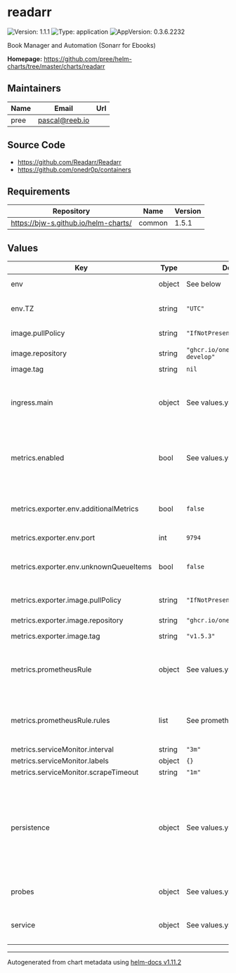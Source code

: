 # readarr

![Version: 1.1.1](https://img.shields.io/badge/Version-1.1.1-informational?style=flat-square) ![Type: application](https://img.shields.io/badge/Type-application-informational?style=flat-square) ![AppVersion: 0.3.6.2232](https://img.shields.io/badge/AppVersion-0.3.6.2232-informational?style=flat-square)

Book Manager and Automation (Sonarr for Ebooks)

**Homepage:** <https://github.com/pree/helm-charts/tree/master/charts/readarr>

## Maintainers

| Name | Email | Url |
| ---- | ------ | --- |
| pree | <pascal@reeb.io> |  |

## Source Code

* <https://github.com/Readarr/Readarr>
* <https://github.com/onedr0p/containers>

## Requirements

| Repository | Name | Version |
|------------|------|---------|
| https://bjw-s.github.io/helm-charts/ | common | 1.5.1 |

## Values

| Key | Type | Default | Description |
|-----|------|---------|-------------|
| env | object | See below | environment variables. |
| env.TZ | string | `"UTC"` | Set the container timezone |
| image.pullPolicy | string | `"IfNotPresent"` | image pull policy |
| image.repository | string | `"ghcr.io/onedr0p/readarr-develop"` | image repository |
| image.tag | string | `nil` |  |
| ingress.main | object | See values.yaml | Enable and configure ingress settings for the chart under this key. |
| metrics.enabled | bool | See values.yaml | Enable and configure Exportarr sidecar and Prometheus serviceMonitor. |
| metrics.exporter.env.additionalMetrics | bool | `false` | Set to true to enable gathering of additional metrics (slow) |
| metrics.exporter.env.port | int | `9794` | metrics port |
| metrics.exporter.env.unknownQueueItems | bool | `false` | Set to true to enable gathering unknown queue items |
| metrics.exporter.image.pullPolicy | string | `"IfNotPresent"` | image pull policy |
| metrics.exporter.image.repository | string | `"ghcr.io/onedr0p/exportarr"` | image repository |
| metrics.exporter.image.tag | string | `"v1.5.3"` | image tag |
| metrics.prometheusRule | object | See values.yaml | Enable and configure Prometheus Rules for the chart under this key. |
| metrics.prometheusRule.rules | list | See prometheusrules.yaml | Configure additionial rules for the chart under this key. |
| metrics.serviceMonitor.interval | string | `"3m"` |  |
| metrics.serviceMonitor.labels | object | `{}` |  |
| metrics.serviceMonitor.scrapeTimeout | string | `"1m"` |  |
| persistence | object | See values.yaml | Configure persistence settings for the chart under this key. # Config persistence is required for the Prometheus exporter sidecar. |
| probes | object | See values.yaml | Configures the probes for the main Pod. |
| service | object | See values.yaml | Configures service settings for the chart. |

----------------------------------------------
Autogenerated from chart metadata using [helm-docs v1.11.2](https://github.com/norwoodj/helm-docs/releases/v1.11.2)
